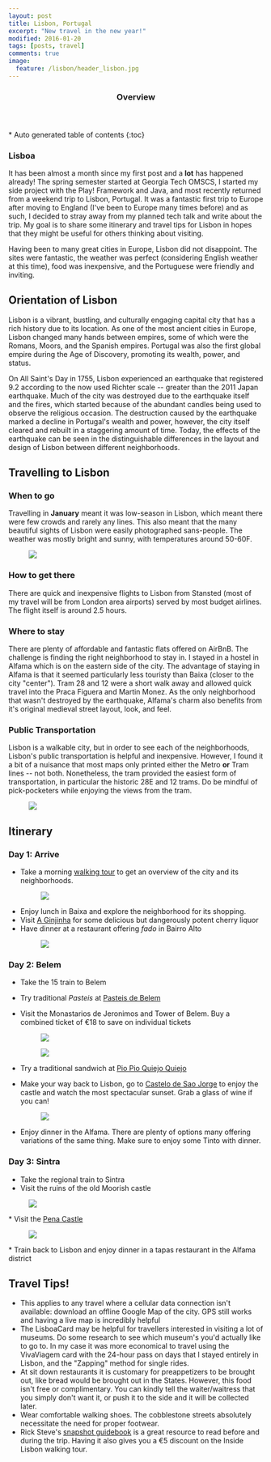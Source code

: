 ```yaml
---
layout: post
title: Lisbon, Portugal
excerpt: "New travel in the new year!"
modified: 2016-01-20
tags: [posts, travel]
comments: true
image:
  feature: /lisbon/header_lisbon.jpg
---
```

<section id="table-of-contents" class="toc">
  <header>
    <h3>Overview</h3>
  </header>
<div id="drawer" markdown="1">
*  Auto generated table of contents
{:toc}
</div>
</section><!-- /#table-of-contents -->

### Lisboa
It has been almost a month since my first post and a **lot** has happened already! The spring semester started at Georgia Tech OMSCS, I started my side project with the Play! Framework and Java,
and most recently returned from a weekend trip to Lisbon, Portugal. It was a fantastic first trip to Europe after moving to England (I've been to Europe many times before) and as such, I decided
to stray away from my planned tech talk and write about the trip. My goal is to share some itinerary and travel tips for Lisbon in hopes that they might be useful for others thinking about visiting.

Having been to many great cities in Europe, Lisbon did not disappoint. The sites were fantastic, the weather was perfect (considering English weather at this time), food was inexpensive, and the
Portuguese were friendly and inviting.

## Orientation of Lisbon
Lisbon is a vibrant, bustling, and culturally engaging capital city that has a rich history due to its location. As one of the most ancient cities in Europe,
Lisbon changed many hands between empires, some of which were the Romans, Moors, and the Spanish empires. Portugal was also the first global empire during the Age of Discovery, promoting its wealth, power, and status.

On All Saint's Day in 1755, Lisbon experienced an earthquake that registered 9.2 according to the now used Richter scale -- greater than the 2011 Japan earthquake. Much of the city was destroyed due to the
 earthquake itself and the fires, which started because of the abundant candles being used to observe the religious occasion. The destruction caused by the earthquake marked a decline in Portugal's wealth and power, however,
 the city itself cleared and rebuilt in a staggering amount of time. Today, the effects of the earthquake can be seen in the distinguishable differences in the layout and design of Lisbon between different neighborhoods.

## Travelling to Lisbon

### When to go
Travelling in **January** meant it was low-season in Lisbon, which meant there were few crowds and rarely any lines. This also meant that the many beautiful sights of Lisbon were easily photographed sans-people.
The weather was mostly bright and sunny, with temperatures around 50-60F.
 <figure class="half">
     <a href="/images/lisbon/thumb_lisbon1.jpg"><img src="/images/lisbon/thumb_lisbon1.jpg"></a>
 </figure>

### How to get there
There are quick and inexpensive flights to Lisbon from Stansted (most of my travel will be from London area airports) served by most budget airlines. The flight itself is around 2.5 hours.

### Where to stay
There are plenty of affordable and fantastic flats offered on AirBnB. The challenge is finding the right neighborhood to stay in. I stayed in a hostel in Alfama which is on the eastern side of the city.
The advantage of staying in Alfama is that it seemed particularly less touristy than Baixa (closer to the city "center"). Tram 28 and 12 were a short walk away and allowed quick travel into the Praca Figuera
and Martin Monez. As the only neighborhood that wasn't destroyed by the earthquake, Alfama's charm also benefits from it's original medieval street layout, look, and feel.

### Public Transportation
Lisbon is a walkable city, but in order to see each of the neighborhoods, Lisbon's public transportation is helpful and inexpensive. However, I found it a bit of a nuisance that most maps only printed either the
Metro **or** Tram lines -- not both. Nonetheless, the tram provided the easiest form of transportation, in particular the historic 28E and 12 trams. Do be mindful of pick-pocketers while enjoying the views from the tram.
<figure class="half">
     <a href="/images/lisbon/thumb_tram28.jpg"><img src="/images/lisbon/thumb_tram28.jpg"></a>
 </figure>

## Itinerary

### Day 1: Arrive

* Take a morning <a href="http://www.insidelisbon.com/package/best-of-lisbon-walk/">walking tour</a> to get an overview of the city and its neighborhoods.
    <figure class="half">
         <a href="/images/lisbon/thumb_lisbon2.jpg"><img src="/images/lisbon/thumb_lisbon2.jpg"></a>
     </figure>
* Enjoy lunch in Baixa and explore the neighborhood for its shopping.
* Visit <a href="http://www.tripadvisor.co.uk/Attraction_Review-g189158-d2320746-Reviews-A_Ginjinha-Lisbon_Lisbon_District_Central_Portugal.html">A Ginjinha</a> for some delicious but dangerously potent cherry liquor
* Have dinner at a restaurant offering *fado* in Bairro Alto
    <figure class="half">
             <a href="/images/lisbon/thumb_fado.jpg"><img src="/images/lisbon/thumb_fado.jpg"></a>
    </figure>

### Day 2: Belem
* Take the 15 train to Belem
* Try traditional *Pasteis* at <a href="http://pasteisdebelem.pt/">Pasteis de Belem</a>
* Visit the Monastarios de Jeronimos and Tower of Belem. Buy a combined ticket of €18 to save on individual tickets
   <figure class="half">
        <a href="/images/lisbon/thumb_monastarios.jpg"><img src="/images/lisbon/thumb_monastarios.jpg"></a>
    </figure>

    <figure class="half">
             <a href="/images/lisbon/thumb_tower.jpg"><img src="/images/lisbon/thumb_tower.jpg"></a>
    </figure>
* Try a traditional sandwich at <a href="http://www.tripadvisor.co.uk/Restaurant_Review-g189158-d2324445-Reviews-Pao_Pao_Queijo_Queijo-Lisbon_Lisbon_District_Central_Portugal.html">Pio Pio Quiejo Quiejo</a>
* Make your way back to Lisbon, go to <a href="http://castelodesaojorge.pt/">Castelo de Sao Jorge</a> to enjoy the castle and watch the most spectacular sunset. Grab a glass of wine if you can!
    <figure class="half">
         <a href="/images/lisbon/thumb_lisbon3.jpg"><img src="/images/lisbon/thumb_lisbon3.jpg"></a>
     </figure>
* Enjoy dinner in the Alfama. There are plenty of options many offering variations of the same thing. Make sure to enjoy some Tinto with dinner.

### Day 3: Sintra
* Take the regional train to Sintra
* Visit the ruins of the old Moorish castle
 <figure class="half">
         <a href="/images/lisbon/thumb_moorish_castle.jpg"><img src="/images/lisbon/thumb_moorish_castle.jpg"></a>
 </figure>
* Visit the <a href="http://www.parquesdesintra.pt/en/parks-and-monuments/park-and-national-palace-of-pena/">Pena Castle</a>
 <figure class="half">
         <a href="/images/lisbon/thumb_pena_palace.jpg"><img src="/images/lisbon/thumb_pena_palace.jpg"></a>
 </figure>
* Train back to Lisbon and enjoy dinner in a tapas restaurant in the Alfama district

## Travel Tips! 
* This applies to any travel where a cellular data connection isn't available: download an offline Google Map of the city. GPS still works and having a live map is incredibly helpful
* The LisboaCard may be helpful for travellers interested in visiting a lot of museums. Do some research to see which museum's you'd actually like to go to. In my case it was more economical
to travel using the VivaViagem card with the 24-hour pass on days that I stayed entirely in Lisbon, and the "Zapping" method for single rides.
* At sit down restaurants it is customary for preappetizers to be brought out, like bread would be brought out in the States. However, this food isn't free or complimentary. You can kindly
tell the waiter/waitress that you simply don't want it, or push it to the side and it will be collected later.
* Wear comfortable walking shoes. The cobblestone streets absolutely necessitate the need for proper footwear.
* Rick Steve's <a href="http://www.amazon.com/Rick-Steves-Snapshot-Lisbon/dp/1598805886">snapshot guidebook</a> is a great resource to read before and during the trip. Having it also gives you a €5 discount on the Inside Lisbon walking tour.
